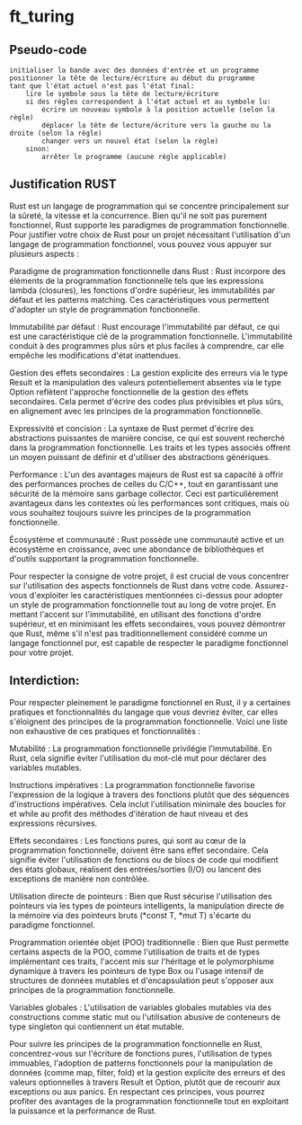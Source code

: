 # ft_turing

## Pseudo-code

```
initialiser la bande avec des données d'entrée et un programme
positionner la tête de lecture/écriture au début du programme
tant que l'état actuel n'est pas l'état final:
    lire le symbole sous la tête de lecture/écriture
    si des règles correspondent à l'état actuel et au symbole lu:
        écrire un nouveau symbole à la position actuelle (selon la règle)
        déplacer la tête de lecture/écriture vers la gauche ou la droite (selon la règle)
        changer vers un nouvel état (selon la règle)
    sinon:
        arrêter le programme (aucune règle applicable)
```

## Justification RUST

Rust est un langage de programmation qui se concentre principalement sur la sûreté, la vitesse et la concurrence. Bien qu'il ne soit pas purement fonctionnel, Rust supporte les paradigmes de programmation fonctionnelle. Pour justifier votre choix de Rust pour un projet nécessitant l'utilisation d'un langage de programmation fonctionnel, vous pouvez vous appuyer sur plusieurs aspects :

Paradigme de programmation fonctionnelle dans Rust : Rust incorpore des éléments de la programmation fonctionnelle tels que les expressions lambda (closures), les fonctions d'ordre supérieur, les immutabilités par défaut et les patterns matching. Ces caractéristiques vous permettent d'adopter un style de programmation fonctionnelle.

Immutabilité par défaut : Rust encourage l'immutabilité par défaut, ce qui est une caractéristique clé de la programmation fonctionnelle. L'immutabilité conduit à des programmes plus sûrs et plus faciles à comprendre, car elle empêche les modifications d'état inattendues.

Gestion des effets secondaires : La gestion explicite des erreurs via le type Result et la manipulation des valeurs potentiellement absentes via le type Option reflètent l'approche fonctionnelle de la gestion des effets secondaires. Cela permet d'écrire des codes plus prévisibles et plus sûrs, en alignement avec les principes de la programmation fonctionnelle.

Expressivité et concision : La syntaxe de Rust permet d'écrire des abstractions puissantes de manière concise, ce qui est souvent recherché dans la programmation fonctionnelle. Les traits et les types associés offrent un moyen puissant de définir et d'utiliser des abstractions génériques.

Performance : L'un des avantages majeurs de Rust est sa capacité à offrir des performances proches de celles du C/C++, tout en garantissant une sécurité de la mémoire sans garbage collector. Ceci est particulièrement avantageux dans les contextes où les performances sont critiques, mais où vous souhaitez toujours suivre les principes de la programmation fonctionnelle.

Écosystème et communauté : Rust possède une communauté active et un écosystème en croissance, avec une abondance de bibliothèques et d'outils supportant la programmation fonctionnelle.

Pour respecter la consigne de votre projet, il est crucial de vous concentrer sur l'utilisation des aspects fonctionnels de Rust dans votre code. Assurez-vous d'exploiter les caractéristiques mentionnées ci-dessus pour adopter un style de programmation fonctionnelle tout au long de votre projet. En mettant l'accent sur l'immutabilité, en utilisant des fonctions d'ordre supérieur, et en minimisant les effets secondaires, vous pouvez démontrer que Rust, même s'il n'est pas traditionnellement considéré comme un langage fonctionnel pur, est capable de respecter le paradigme fonctionnel pour votre projet.


## Interdiction:

Pour respecter pleinement le paradigme fonctionnel en Rust, il y a certaines pratiques et fonctionnalités du langage que vous devriez éviter, car elles s'éloignent des principes de la programmation fonctionnelle. Voici une liste non exhaustive de ces pratiques et fonctionnalités :

Mutabilité : La programmation fonctionnelle privilégie l'immutabilité. En Rust, cela signifie éviter l'utilisation du mot-clé mut pour déclarer des variables mutables.

Instructions impératives : La programmation fonctionnelle favorise l'expression de la logique à travers des fonctions plutôt que des séquences d'instructions impératives. Cela inclut l'utilisation minimale des boucles for et while au profit des méthodes d'itération de haut niveau et des expressions récursives.

Effets secondaires : Les fonctions pures, qui sont au cœur de la programmation fonctionnelle, doivent être sans effet secondaire. Cela signifie éviter l'utilisation de fonctions ou de blocs de code qui modifient des états globaux, réalisent des entrées/sorties (I/O) ou lancent des exceptions de manière non contrôlée.

Utilisation directe de pointeurs : Bien que Rust sécurise l'utilisation des pointeurs via les types de pointeurs intelligents, la manipulation directe de la mémoire via des pointeurs bruts (*const T, *mut T) s'écarte du paradigme fonctionnel.

Programmation orientée objet (POO) traditionnelle : Bien que Rust permette certains aspects de la POO, comme l'utilisation de traits et de types implémentant ces traits, l'accent mis sur l'héritage et le polymorphisme dynamique à travers les pointeurs de type Box<dyn Trait> ou l'usage intensif de structures de données mutables et d'encapsulation peut s'opposer aux principes de la programmation fonctionnelle.

Variables globales : L'utilisation de variables globales mutables via des constructions comme static mut ou l'utilisation abusive de conteneurs de type singleton qui contiennent un état mutable.

Pour suivre les principes de la programmation fonctionnelle en Rust, concentrez-vous sur l'écriture de fonctions pures, l'utilisation de types immuables, l'adoption de patterns fonctionnels pour la manipulation de données (comme map, filter, fold) et la gestion explicite des erreurs et des valeurs optionnelles à travers Result et Option, plutôt que de recourir aux exceptions ou aux panics. En respectant ces principes, vous pourrez profiter des avantages de la programmation fonctionnelle tout en exploitant la puissance et la performance de Rust.
